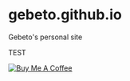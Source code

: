 # gebeto.github.io
Gebeto's personal site

TEST

<a href="https://www.buymeacoffee.com/HDwYBzW" target="_blank"><img src="https://www.buymeacoffee.com/assets/img/custom_images/white_img.png" alt="Buy Me A Coffee" style="height: auto !important;width: auto !important;" ></a>
